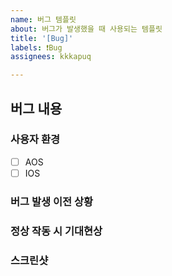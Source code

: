 ```yaml
---
name: 버그 템플릿
about: 버그가 발생했을 때 사용되는 템플릿
title: '[Bug]'
labels: ❗️Bug 
assignees: kkkapuq

---
```

## 버그 내용  

### 사용자 환경  
- [ ] AOS
- [ ] IOS

### 버그 발생 이전 상황  

### 정상 작동 시 기대현상  

### 스크린샷
